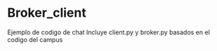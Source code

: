 # Broker_client
Ejemplo de codigo de chat
Incluye client.py y broker.py basados en el codigo del campus
